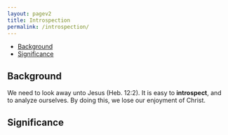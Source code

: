 ```yaml
---
layout: pagev2
title: Introspection
permalink: /introspection/
---
```

- [Background](#background)
- [Significance](#significance)

## Background

We need to look away unto Jesus (Heb. 12:2). It is easy to **introspect**, and to analyze ourselves. By doing this, we lose our enjoyment of Christ.

## Significance
